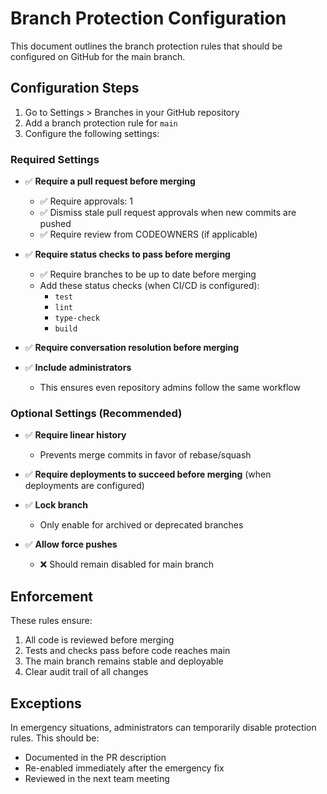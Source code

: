 # Branch Protection Configuration

This document outlines the branch protection rules that should be configured on GitHub for the main branch.

## Configuration Steps

1. Go to Settings > Branches in your GitHub repository
2. Add a branch protection rule for `main`
3. Configure the following settings:

### Required Settings

- ✅ **Require a pull request before merging**
  - ✅ Require approvals: 1
  - ✅ Dismiss stale pull request approvals when new commits are pushed
  - ✅ Require review from CODEOWNERS (if applicable)

- ✅ **Require status checks to pass before merging**
  - ✅ Require branches to be up to date before merging
  - Add these status checks (when CI/CD is configured):
    - `test`
    - `lint`
    - `type-check`
    - `build`

- ✅ **Require conversation resolution before merging**

- ✅ **Include administrators**
  - This ensures even repository admins follow the same workflow

### Optional Settings (Recommended)

- ✅ **Require linear history**
  - Prevents merge commits in favor of rebase/squash

- ✅ **Require deployments to succeed before merging** (when deployments are configured)

- ✅ **Lock branch**
  - Only enable for archived or deprecated branches

- ✅ **Allow force pushes**
  - ❌ Should remain disabled for main branch

## Enforcement

These rules ensure:

1. All code is reviewed before merging
2. Tests and checks pass before code reaches main
3. The main branch remains stable and deployable
4. Clear audit trail of all changes

## Exceptions

In emergency situations, administrators can temporarily disable protection rules. This should be:

- Documented in the PR description
- Re-enabled immediately after the emergency fix
- Reviewed in the next team meeting
